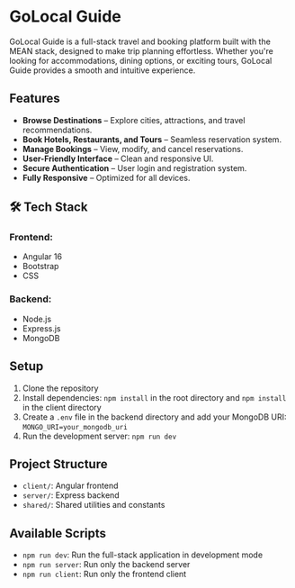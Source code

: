 # GoLocal Guide  

GoLocal Guide is a full-stack travel and booking platform built with the MEAN stack, designed to make trip planning effortless. Whether you're looking for accommodations, dining options, or exciting tours, GoLocal Guide provides a smooth and intuitive experience.  

## Features  
- **Browse Destinations** – Explore cities, attractions, and travel recommendations.  
- **Book Hotels, Restaurants, and Tours** – Seamless reservation system.  
- **Manage Bookings** – View, modify, and cancel reservations.  
- **User-Friendly Interface** – Clean and responsive UI.  
- **Secure Authentication** – User login and registration system.  
- **Fully Responsive** – Optimized for all devices.  

## 🛠 Tech Stack  

### Frontend:  
- Angular 16  
- Bootstrap  
- CSS  

### Backend:  
- Node.js  
- Express.js  
- MongoDB  

## Setup

1. Clone the repository
2. Install dependencies: `npm install` in the root directory and `npm install` in the client directory
3. Create a `.env` file in the backend directory and add your MongoDB URI: `MONGO_URI=your_mongodb_uri`
4. Run the development server: `npm run dev`

## Project Structure

- `client/`: Angular frontend
- `server/`: Express backend
- `shared/`: Shared utilities and constants

## Available Scripts

- `npm run dev`: Run the full-stack application in development mode
- `npm run server`: Run only the backend server
- `npm run client`: Run only the frontend client
